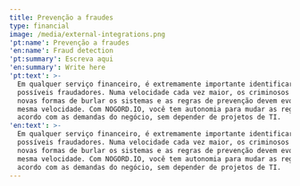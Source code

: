 ```yaml
---
title: Prevenção a fraudes
type: financial
image: /media/external-integrations.png
'pt:name': Prevenção a fraudes
'en:name': Fraud detection
'pt:summary': Escreva aqui
'en:summary': Write here
'pt:text': >-
  Em qualquer serviço financeiro, é extremamente importante identificar
  possíveis fraudadores. Numa velocidade cada vez maior, os criminosos inventam
  novas formas de burlar os sistemas e as regras de prevenção devem evoluir na
  mesma velocidade. Com NOGORD.IO, você tem autonomia para mudar as regras de
  acordo com as demandas do negócio, sem depender de projetos de TI.
'en:text': >-
  Em qualquer serviço financeiro, é extremamente importante identificar
  possíveis fraudadores. Numa velocidade cada vez maior, os criminosos inventam
  novas formas de burlar os sistemas e as regras de prevenção devem evoluir na
  mesma velocidade. Com NOGORD.IO, você tem autonomia para mudar as regras de
  acordo com as demandas do negócio, sem depender de projetos de TI.
---
```



